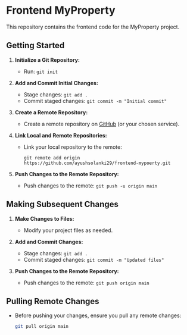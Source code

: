 # Frontend MyProperty

This repository contains the frontend code for the MyProperty project.

## Getting Started

1. **Initialize a Git Repository:**

   - Run: `git init`

2. **Add and Commit Initial Changes:**

   - Stage changes: `git add .`
   - Commit staged changes: `git commit -m "Initial commit"`

3. **Create a Remote Repository:**

   - Create a remote repository on [GitHub](https://github.com/) (or your chosen service).

4. **Link Local and Remote Repositories:**

   - Link your local repository to the remote:
     ```
     git remote add origin https://github.com/ayushsolanki29/frontend-mypoerty.git
     ```

5. **Push Changes to the Remote Repository:**

   - Push changes to the remote: `git push -u origin main`

## Making Subsequent Changes

1. **Make Changes to Files:**

   - Modify your project files as needed.

2. **Add and Commit Changes:**

   - Stage changes: `git add .`
   - Commit staged changes: `git commit -m "Updated files"`

3. **Push Changes to the Remote Repository:**

   - Push changes to the remote: `git push origin main`

## Pulling Remote Changes

- Before pushing your changes, ensure you pull any remote changes:

   ```bash
   git pull origin main
